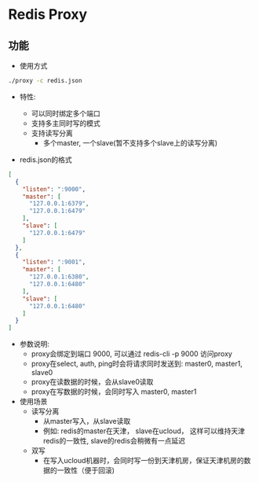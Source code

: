 # Redis Proxy
## 功能
* 使用方式
```bash
./proxy -c redis.json
```

* 特性:
	* 可以同时绑定多个端口
	* 支持多主同时写的模式
	* 支持读写分离
		* 多个master, 一个slave(暂不支持多个slave上的读写分离)

* redis.json的格式
```json
[
  {
    "listen": ":9000",
    "master": [
      "127.0.0.1:6379",
      "127.0.0.1:6479"
    ],
    "slave": [
      "127.0.0.1:6479"
    ]
  },
  {
    "listen": ":9001",
    "master": [
      "127.0.0.1:6380",
      "127.0.0.1:6480"
    ],
    "slave": [
      "127.0.0.1:6480"
    ]
  }
]
```
* 参数说明:
	* proxy会绑定到端口 9000, 可以通过 redis-cli -p 9000 访问proxy
	* proxy在select, auth, ping时会将请求同时发送到: master0, master1, slave0
	* proxy在读数据的时候，会从slave0读取
	* proxy在写数据的时候，会同时写入 master0, master1
* 使用场景
	* 读写分离
		* 从master写入，从slave读取
		* 例如: redis的master在天津， slave在ucloud， 这样可以维持天津redis的一致性, slave的redis会稍微有一点延迟
    * 双写
	    * 在写入ucloud机器时，会同时写一份到天津机房，保证天津机房的数据的一致性（便于回滚)
